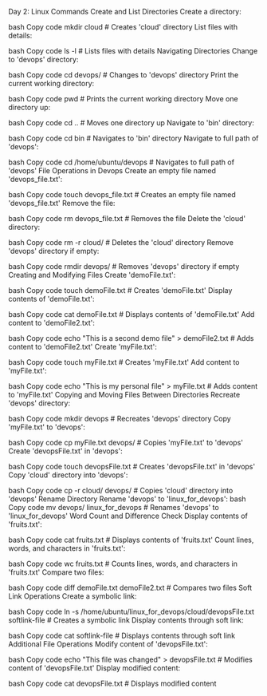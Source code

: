 Day 2: Linux Commands
Create and List Directories
Create a directory:

bash
Copy code
mkdir cloud                # Creates 'cloud' directory
List files with details:

bash
Copy code
ls -l                      # Lists files with details
Navigating Directories
Change to 'devops' directory:

bash
Copy code
cd devops/                 # Changes to 'devops' directory
Print the current working directory:

bash
Copy code
pwd                        # Prints the current working directory
Move one directory up:

bash
Copy code
cd ..                      # Moves one directory up
Navigate to 'bin' directory:

bash
Copy code
cd bin                     # Navigates to 'bin' directory
Navigate to full path of 'devops':

bash
Copy code
cd /home/ubuntu/devops     # Navigates to full path of 'devops'
File Operations in Devops
Create an empty file named 'devops_file.txt':

bash
Copy code
touch devops_file.txt      # Creates an empty file named 'devops_file.txt'
Remove the file:

bash
Copy code
rm devops_file.txt         # Removes the file
Delete the 'cloud' directory:

bash
Copy code
rm -r cloud/               # Deletes the 'cloud' directory
Remove 'devops' directory if empty:

bash
Copy code
rmdir devops/              # Removes 'devops' directory if empty
Creating and Modifying Files
Create 'demoFile.txt':

bash
Copy code
touch demoFile.txt         # Creates 'demoFile.txt'
Display contents of 'demoFile.txt':

bash
Copy code
cat demoFile.txt           # Displays contents of 'demoFile.txt'
Add content to 'demoFile2.txt':

bash
Copy code
echo "This is a second demo file" > demoFile2.txt  # Adds content to 'demoFile2.txt'
Create 'myFile.txt':

bash
Copy code
touch myFile.txt           # Creates 'myFile.txt'
Add content to 'myFile.txt':

bash
Copy code
echo "This is my personal file" > myFile.txt       # Adds content to 'myFile.txt'
Copying and Moving Files Between Directories
Recreate 'devops' directory:

bash
Copy code
mkdir devops               # Recreates 'devops' directory
Copy 'myFile.txt' to 'devops':

bash
Copy code
cp myFile.txt devops/      # Copies 'myFile.txt' to 'devops'
Create 'devopsFile.txt' in 'devops':

bash
Copy code
touch devopsFile.txt       # Creates 'devopsFile.txt' in 'devops'
Copy 'cloud' directory into 'devops':

bash
Copy code
cp -r cloud/ devops/       # Copies 'cloud' directory into 'devops'
Rename Directory
Rename 'devops' to 'linux_for_devops':
bash
Copy code
mv devops/ linux_for_devops   # Renames 'devops' to 'linux_for_devops'
Word Count and Difference Check
Display contents of 'fruits.txt':

bash
Copy code
cat fruits.txt             # Displays contents of 'fruits.txt'
Count lines, words, and characters in 'fruits.txt':

bash
Copy code
wc fruits.txt              # Counts lines, words, and characters in 'fruits.txt'
Compare two files:

bash
Copy code
diff demoFile.txt demoFile2.txt   # Compares two files
Soft Link Operations
Create a symbolic link:

bash
Copy code
ln -s /home/ubuntu/linux_for_devops/cloud/devopsFile.txt softlink-file   # Creates a symbolic link
Display contents through soft link:

bash
Copy code
cat softlink-file          # Displays contents through soft link
Additional File Operations
Modify content of 'devopsFile.txt':

bash
Copy code
echo "This file was changed" > devopsFile.txt    # Modifies content of 'devopsFile.txt'
Display modified content:

bash
Copy code
cat devopsFile.txt         # Displays modified content
